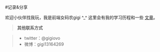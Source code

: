 #记录&分享

欢迎小伙伴找我玩，我是前端女码农gigi ^_^ 这里会有我的学习历程和一些 [文章](https://github.com/gigi13164269/stw/issues)。

>**其他联系方式** 

> - twitter：@gigiovo
> - 微博：gigi13164269
